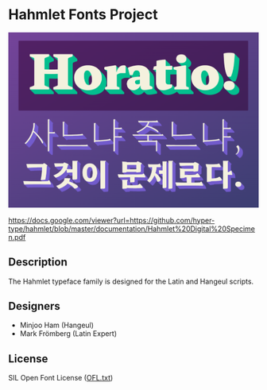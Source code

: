 # Hahmlet Fonts Project

![Hahmlet Fonts for Latin and Hangeul](documentation/sample-01.png)

https://docs.google.com/viewer?url=https://github.com/hyper-type/hahmlet/blob/master/documentation/Hahmlet%20Digital%20Specimen.pdf

## Description

The Hahmlet typeface family is designed for the Latin and Hangeul scripts.

## Designers

* Minjoo Ham (Hangeul)
* Mark Frömberg (Latin Expert)

## License

SIL Open Font License ([OFL.txt](OFL.txt))
